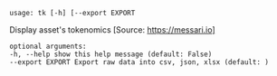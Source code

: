 `usage: tk [-h] [--export EXPORT`

Display asset's tokenomics [Source: https://messari.io]

```
optional arguments:
-h, --help show this help message (default: False)
--export EXPORT Export raw data into csv, json, xlsx (default: )
```
